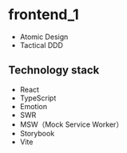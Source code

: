 # frontend_1

- Atomic Design
- Tactical DDD

## Technology stack

- React
- TypeScript
- Emotion
- SWR
- MSW（Mock Service Worker）
- Storybook
- Vite
